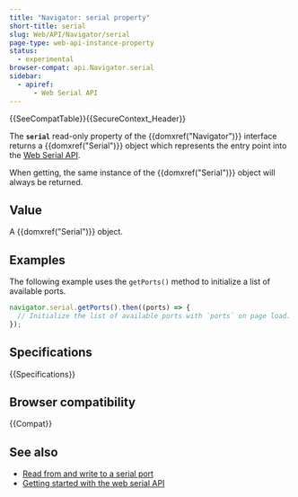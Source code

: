 ```yaml
---
title: "Navigator: serial property"
short-title: serial
slug: Web/API/Navigator/serial
page-type: web-api-instance-property
status:
  - experimental
browser-compat: api.Navigator.serial
sidebar:
  - apiref:
      - Web Serial API
---
```


{{SeeCompatTable}}{{SecureContext_Header}}

The **`serial`** read-only property of the {{domxref("Navigator")}} interface returns a {{domxref("Serial")}} object which represents the entry point into the [Web Serial API](/en-US/docs/Web/API/Web_Serial_API).

When getting, the same instance of the {{domxref("Serial")}} object will always be returned.

## Value

A {{domxref("Serial")}} object.

## Examples

The following example uses the `getPorts()` method to initialize a list of available ports.

```js
navigator.serial.getPorts().then((ports) => {
  // Initialize the list of available ports with `ports` on page load.
});
```

## Specifications

{{Specifications}}

## Browser compatibility

{{Compat}}

## See also

- [Read from and write to a serial port](https://developer.chrome.com/docs/capabilities/serial)
- [Getting started with the web serial API](https://codelabs.developers.google.com/codelabs/web-serial#0)
